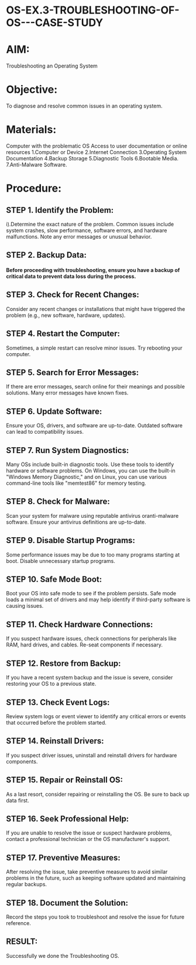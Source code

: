 # OS-EX.3-TROUBLESHOOTING-OF-OS---CASE-STUDY

# AIM:
Troubleshooting an Operating System

# Objective:
To diagnose and resolve common issues in an operating system.

# Materials:
Computer with the problematic OS Access to user documentation or online resources
1.Computer or Device
2.Internet Connection
3.Operating System Documentation
4.Backup Storage
5.Diagnostic Tools
6.Bootable Media.
7.Anti-Malware Software.

# Procedure:
## STEP 1. Identify the Problem:
i).Determine the exact nature of the problem. Common issues include system crashes, slow performance, software errors, and hardware malfunctions. Note any error messages or unusual behavior.

## STEP 2. Backup Data:
#### Before proceeding with troubleshooting, ensure you have a backup of critical data to prevent data loss during the process.

## STEP 3. Check for Recent Changes:
Consider any recent changes or installations that might have triggered the problem (e.g., new software, hardware, updates).

## STEP 4. Restart the Computer:
Sometimes, a simple restart can resolve minor issues. Try rebooting your computer.

## STEP 5. Search for Error Messages:
If there are error messages, search online for their meanings and possible solutions. Many error messages have known fixes.

## STEP 6. Update Software:
Ensure your OS, drivers, and software are up-to-date. Outdated software can lead to compatibility issues.

## STEP 7. Run System Diagnostics:
Many OSs include built-in diagnostic tools. Use these tools to identify hardware or software problems. On Windows, you can use the built-in "Windows Memory Diagnostic," and on Linux, you can use various command-line tools like "memtest86" for memory testing.

## STEP 8. Check for Malware:
Scan your system for malware using reputable antivirus oranti-malware software. Ensure your antivirus definitions are up-to-date.

## STEP 9. Disable Startup Programs:
Some performance issues may be due to too many programs starting at boot. Disable unnecessary startup programs.

## STEP 10. Safe Mode Boot:
Boot your OS into safe mode to see if the problem persists. Safe mode loads a minimal set of drivers and may help identify if third-party software is causing issues.

## STEP 11. Check Hardware Connections:
If you suspect hardware issues, check connections for peripherals like RAM, hard drives, and cables. Re-seat components if necessary.

## STEP 12. Restore from Backup:
If you have a recent system backup and the issue is severe, consider restoring your OS to a previous state.

## STEP 13. Check Event Logs:
Review system logs or event viewer to identify any critical errors or events that occurred before the problem started.

## STEP 14. Reinstall Drivers:
If you suspect driver issues, uninstall and reinstall drivers for hardware components.

## STEP 15. Repair or Reinstall OS:
As a last resort, consider repairing or reinstalling the OS. Be sure to back up data first.

## STEP 16. Seek Professional Help:
If you are unable to resolve the issue or suspect hardware problems, contact a professional technician or the OS manufacturer's support.

## STEP 17. Preventive Measures:
After resolving the issue, take preventive measures to avoid similar problems in the future, such as keeping software updated and maintaining regular backups.

## STEP 18. Document the Solution:
Record the steps you took to troubleshoot and resolve the issue for future reference.

## RESULT:
Successfully we done the Troubleshooting OS.
